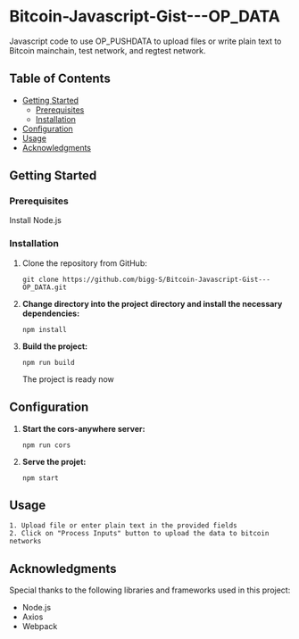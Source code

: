 # Bitcoin-Javascript-Gist---OP_DATA

Javascript code to use OP_PUSHDATA to upload files or write plain text to Bitcoin mainchain, test network, and regtest network.

## Table of Contents

- [Getting Started](#getting-started)
  - [Prerequisites](#prerequisites)
  - [Installation](#installation)
- [Configuration](#configuration)
- [Usage](#usage)
- [Acknowledgments](#acknowledgments)

## Getting Started

### Prerequisites

Install Node.js

### Installation

1. Clone the repository from GitHub:

   ```shell
   git clone https://github.com/bigg-S/Bitcoin-Javascript-Gist---OP_DATA.git

2. **Change directory into the project directory and install the necessary dependencies:**

    ```shell
    npm install
    ```

3. **Build the project:**

    ```shell
    npm run build
    ```

    The project is ready now

## Configuration

1. **Start the cors-anywhere server:**

    ```shell
    npm run cors
    ```

2. **Serve the projet:**

    ```shell
    npm start
    ```

## Usage

    1. Upload file or enter plain text in the provided fields
    2. Click on "Process Inputs" button to upload the data to bitcoin networks

## Acknowledgments

Special thanks to the following libraries and frameworks used in this project:

- Node.js
- Axios
- Webpack
